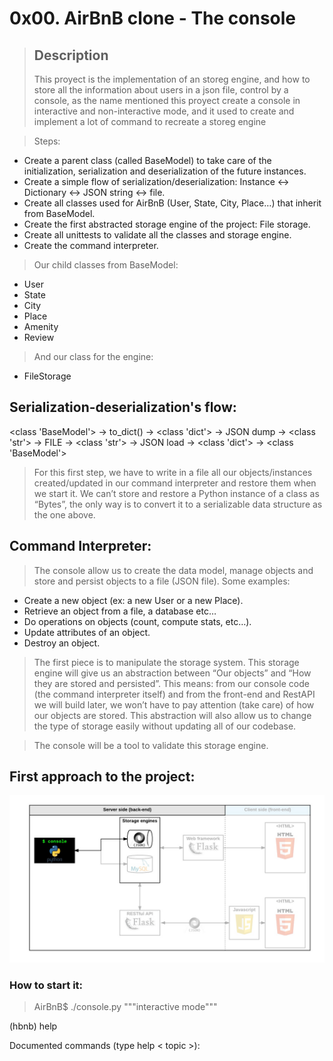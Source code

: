 <h1 dir="auto"><span>0x00. AirBnB clone - The console</span></h1>
<blockquote>
<h2> Description </h2>
<p dir="auto">This proyect is the implementation of an storeg engine, and how to store all the information about users in a json file, control by a console, as the name mentioned this proyect create a console in interactive and non-interactive mode, and it used to create and implement a lot of command to recreate a storeg engine </p>
</blockquote>
<blockquote>
<p dir="auto">Steps:</p>
</blockquote>
<ul dir="auto">
<li>Create a parent class (called&nbsp;<span>BaseModel</span>) to take care of the initialization, serialization and deserialization of the future instances.</li>
<li>Create a simple flow of serialization/deserialization: Instance &lt;-&gt; Dictionary &lt;-&gt; JSON string &lt;-&gt; file.</li>
<li>Create all classes used for AirBnB (User, State, City, Place&hellip;) that inherit from BaseModel.</li>
<li>Create the first abstracted storage engine of the project: File storage.</li>
<li>Create all unittests to validate all the classes and storage engine.</li>
<li>Create the command interpreter.</li>
</ul>
<blockquote>
<p dir="auto">Our child classes from BaseModel:</p>
</blockquote>
<ul dir="auto">
<li>User</li>
<li>State</li>
<li>City</li>
<li>Place</li>
<li>Amenity</li>
<li>Review</li>
</ul>
<blockquote>
<p dir="auto">And our class for the engine:</p>
</blockquote>
<ul dir="auto">
<li>FileStorage</li>
</ul>
<h2 dir="auto"><a id="user-content-serialization-deserializations-flow" class="anchor" href="https://github.com/jhojanperlaza/holbertonschool-AirBnB_clone/blob/master/README.md#serialization-deserializations-flow"></a>Serialization-deserialization's flow:</h2>
<p dir="auto">&lt;class 'BaseModel'&gt; -&gt; to_dict() -&gt; &lt;class 'dict'&gt; -&gt; JSON dump -&gt; &lt;class 'str'&gt; -&gt; FILE -&gt; &lt;class 'str'&gt; -&gt; JSON load -&gt; &lt;class 'dict'&gt; -&gt; &lt;class 'BaseModel'&gt;</p>
<blockquote>
<p dir="auto">For this first step, we have to write in a file all our objects/instances created/updated in our command interpreter and restore them when we start it. We can&rsquo;t store and restore a Python instance of a class as &ldquo;Bytes&rdquo;, the only way is to convert it to a serializable data structure as the one above.</p>
</blockquote>
<h2 dir="auto"><a id="user-content-command-interpreter" class="anchor" href="https://github.com/jhojanperlaza/holbertonschool-AirBnB_clone/blob/master/README.md#command-interpreter"></a>Command Interpreter:</h2>
<blockquote>
<p dir="auto">The console allow us to create the data model, manage objects and store and persist objects to a file (JSON file). Some examples:</p>
</blockquote>
<ul dir="auto">
<li>Create a new object (ex: a new User or a new Place).</li>
<li>Retrieve an object from a file, a database etc&hellip;</li>
<li>Do operations on objects (count, compute stats, etc&hellip;).</li>
<li>Update attributes of an object.</li>
<li>Destroy an object.</li>
</ul>
<blockquote>
<p dir="auto">The first piece is to manipulate the storage system. This storage engine will give us an abstraction between &ldquo;Our objects&rdquo; and &ldquo;How they are stored and persisted&rdquo;. This means: from our console code (the command interpreter itself) and from the front-end and RestAPI we will build later, we won&rsquo;t have to pay attention (take care) of how our objects are stored. This abstraction will also allow us to change the type of storage easily without updating all of our codebase.</p>
</blockquote>
<blockquote>
<p dir="auto">The console will be a tool to validate this storage engine.</p>
</blockquote>
<h2 dir="auto"><a id="user-content-first-approach-to-the-project" class="anchor" href="https://github.com/jhojanperlaza/holbertonschool-AirBnB_clone/blob/master/README.md#first-approach-to-the-project"></a>First approach to the project:</h2>
<p><a href="https://github.com/jhojanperlaza/holbertonschool-AirBnB_clone/blob/master/AirBnBv1.png?raw=true" rel="noopener noreferrer" target="_blank"><img src="https://github.com/jhojanperlaza/holbertonschool-AirBnB_clone/raw/master/AirBnBv1.png?raw=true" alt="Stage1-AirBnB_clone_project" /></a></p>
<h3 dir="auto"><a id="user-content-how-to-start-it" class="anchor" href="https://github.com/jhojanperlaza/holbertonschool-AirBnB_clone/blob/master/README.md#how-to-start-it"></a>How to start it:</h3>
<blockquote>
<p dir="auto"><span>AirBnB$ ./console.py</span>&nbsp;"""interactive mode"""</p>
</blockquote>
<p dir="auto">(hbnb) help</p>
<p dir="auto">Documented commands (type help &lt; topic &gt;):</p>
